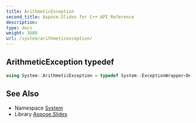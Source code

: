 ```yaml
---
title: ArithmeticException
second_title: Aspose.Slides for C++ API Reference
description: 
type: docs
weight: 3680
url: /system/arithmeticexception/
---
```

## ArithmeticException typedef




```cpp
using System::ArithmeticException = typedef System::ExceptionWrapper<Details_ArithmeticException >
```

## See Also

* Namespace [System](../)
* Library [Aspose.Slides](../../)